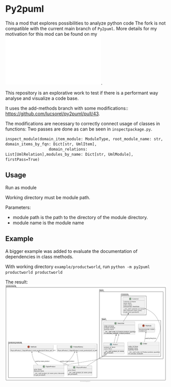 # Py2puml
This a mod that explores possibilities to analyze python code
The fork is not compatible with the current main branch of `Py2puml`.
More details for my motivation for this mod can be found on my
![blog](www.storymelange.com/posts/projects/uml-analyser/do-you-know-the-hidden-paths-of-your-code.html).

This repository is an explorative work to test if there is a performant way analyse and visualize a code base.

It uses the add-methods branch with some modifications:: https://github.com/lucsorel/py2puml/pull/43.

The modifications are necessary to correctly connect usage of classes in functions:
Two passes are done as can be seen in `inspectpackage.py`.

```
inspect_module(domain_item_module: ModuleType, root_module_name: str, domain_items_by_fqn: Dict[str, UmlItem],
                   domain_relations: List[UmlRelation],modules_by_name: Dict[str, UmlModule], firstPass=True)
```

## Usage
Run as module

Working directory must be module path.

Parameters: 
- module path is the path to the directory of the module directory.
- module name is the module name

## Example
A bigger example was added to evaluate the documentation of dependencies in class methods.

With working directory `example/productworld`, run `python -m py2puml productworld productworld`

The result:
![correct documentation of methods and free functions](example/productworld/productworld.svg)